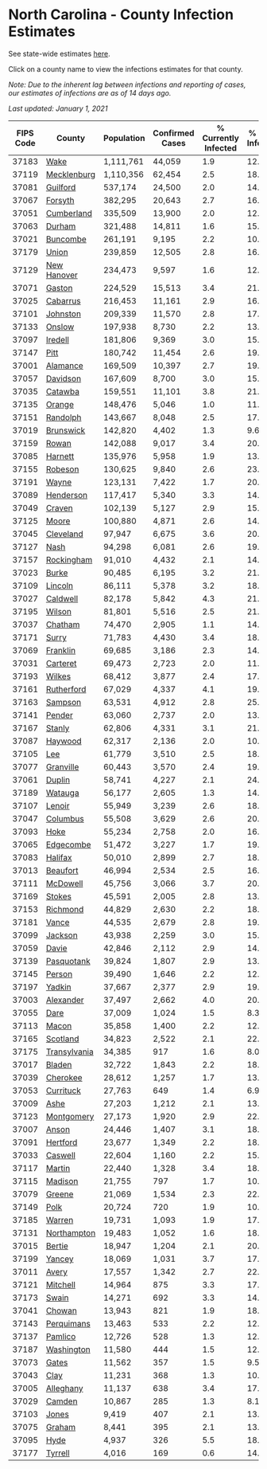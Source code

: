 # North Carolina - County Infection Estimates

See state-wide estimates [here](/infections/us-nc).

Click on a county name to view the infections estimates for that county.

*Note: Due to the inherent lag between infections and reporting of cases, our estimates of infections are as of 14 days ago.*

*Last updated: January 1, 2021*

|   FIPS Code |                       County |   Population |   Confirmed Cases |   % Currently Infected |   % Total Infected |
|-------------|------------------------------|--------------|-------------------|------------------------|--------------------|
|       37183 |                 [Wake](wake) |    1,111,761 |            44,059 |                    1.9 |               12.2 |
|       37119 |   [Mecklenburg](mecklenburg) |    1,110,356 |            62,454 |                    2.5 |               18.3 |
|       37081 |         [Guilford](guilford) |      537,174 |            24,500 |                    2.0 |               14.2 |
|       37067 |           [Forsyth](forsyth) |      382,295 |            20,643 |                    2.7 |               16.9 |
|       37051 |     [Cumberland](cumberland) |      335,509 |            13,900 |                    2.0 |               12.9 |
|       37063 |             [Durham](durham) |      321,488 |            14,811 |                    1.6 |               15.6 |
|       37021 |         [Buncombe](buncombe) |      261,191 |             9,195 |                    2.2 |               10.7 |
|       37179 |               [Union](union) |      239,859 |            12,505 |                    2.8 |               16.1 |
|       37129 |   [New Hanover](new-hanover) |      234,473 |             9,597 |                    1.6 |               12.8 |
|       37071 |             [Gaston](gaston) |      224,529 |            15,513 |                    3.4 |               21.0 |
|       37025 |         [Cabarrus](cabarrus) |      216,453 |            11,161 |                    2.9 |               16.1 |
|       37101 |         [Johnston](johnston) |      209,339 |            11,570 |                    2.8 |               17.3 |
|       37133 |             [Onslow](onslow) |      197,938 |             8,730 |                    2.2 |               13.1 |
|       37097 |           [Iredell](iredell) |      181,806 |             9,369 |                    3.0 |               15.9 |
|       37147 |                 [Pitt](pitt) |      180,742 |            11,454 |                    2.6 |               19.3 |
|       37001 |         [Alamance](alamance) |      169,509 |            10,397 |                    2.7 |               19.1 |
|       37057 |         [Davidson](davidson) |      167,609 |             8,700 |                    3.0 |               15.9 |
|       37035 |           [Catawba](catawba) |      159,551 |            11,101 |                    3.8 |               21.2 |
|       37135 |             [Orange](orange) |      148,476 |             5,046 |                    1.0 |               11.2 |
|       37151 |         [Randolph](randolph) |      143,667 |             8,048 |                    2.5 |               17.7 |
|       37019 |       [Brunswick](brunswick) |      142,820 |             4,402 |                    1.3 |                9.6 |
|       37159 |               [Rowan](rowan) |      142,088 |             9,017 |                    3.4 |               20.1 |
|       37085 |           [Harnett](harnett) |      135,976 |             5,958 |                    1.9 |               13.6 |
|       37155 |           [Robeson](robeson) |      130,625 |             9,840 |                    2.6 |               23.8 |
|       37191 |               [Wayne](wayne) |      123,131 |             7,422 |                    1.7 |               20.6 |
|       37089 |       [Henderson](henderson) |      117,417 |             5,340 |                    3.3 |               14.5 |
|       37049 |             [Craven](craven) |      102,139 |             5,127 |                    2.9 |               15.2 |
|       37125 |               [Moore](moore) |      100,880 |             4,871 |                    2.6 |               14.9 |
|       37045 |       [Cleveland](cleveland) |       97,947 |             6,675 |                    3.6 |               20.5 |
|       37127 |                 [Nash](nash) |       94,298 |             6,081 |                    2.6 |               19.9 |
|       37157 |     [Rockingham](rockingham) |       91,010 |             4,432 |                    2.1 |               14.7 |
|       37023 |               [Burke](burke) |       90,485 |             6,195 |                    3.2 |               21.7 |
|       37109 |           [Lincoln](lincoln) |       86,111 |             5,378 |                    3.2 |               18.8 |
|       37027 |         [Caldwell](caldwell) |       82,178 |             5,842 |                    4.3 |               21.6 |
|       37195 |             [Wilson](wilson) |       81,801 |             5,516 |                    2.5 |               21.5 |
|       37037 |           [Chatham](chatham) |       74,470 |             2,905 |                    1.1 |               14.0 |
|       37171 |               [Surry](surry) |       71,783 |             4,430 |                    3.4 |               18.8 |
|       37069 |         [Franklin](franklin) |       69,685 |             3,186 |                    2.3 |               14.1 |
|       37031 |         [Carteret](carteret) |       69,473 |             2,723 |                    2.0 |               11.8 |
|       37193 |             [Wilkes](wilkes) |       68,412 |             3,877 |                    2.4 |               17.9 |
|       37161 |     [Rutherford](rutherford) |       67,029 |             4,337 |                    4.1 |               19.7 |
|       37163 |           [Sampson](sampson) |       63,531 |             4,912 |                    2.8 |               25.1 |
|       37141 |             [Pender](pender) |       63,060 |             2,737 |                    2.0 |               13.4 |
|       37167 |             [Stanly](stanly) |       62,806 |             4,331 |                    3.1 |               21.3 |
|       37087 |           [Haywood](haywood) |       62,317 |             2,136 |                    2.0 |               10.1 |
|       37105 |                   [Lee](lee) |       61,779 |             3,510 |                    2.5 |               18.8 |
|       37077 |       [Granville](granville) |       60,443 |             3,570 |                    2.4 |               19.7 |
|       37061 |             [Duplin](duplin) |       58,741 |             4,227 |                    2.1 |               24.8 |
|       37189 |           [Watauga](watauga) |       56,177 |             2,605 |                    1.3 |               14.0 |
|       37107 |             [Lenoir](lenoir) |       55,949 |             3,239 |                    2.6 |               18.0 |
|       37047 |         [Columbus](columbus) |       55,508 |             3,629 |                    2.6 |               20.7 |
|       37093 |                 [Hoke](hoke) |       55,234 |             2,758 |                    2.0 |               16.0 |
|       37065 |       [Edgecombe](edgecombe) |       51,472 |             3,227 |                    1.7 |               19.8 |
|       37083 |           [Halifax](halifax) |       50,010 |             2,899 |                    2.7 |               18.0 |
|       37013 |         [Beaufort](beaufort) |       46,994 |             2,534 |                    2.5 |               16.0 |
|       37111 |         [McDowell](mcdowell) |       45,756 |             3,066 |                    3.7 |               20.6 |
|       37169 |             [Stokes](stokes) |       45,591 |             2,005 |                    2.8 |               13.1 |
|       37153 |         [Richmond](richmond) |       44,829 |             2,630 |                    2.2 |               18.4 |
|       37181 |               [Vance](vance) |       44,535 |             2,679 |                    2.8 |               19.4 |
|       37099 |           [Jackson](jackson) |       43,938 |             2,259 |                    3.0 |               15.7 |
|       37059 |               [Davie](davie) |       42,846 |             2,112 |                    2.9 |               14.9 |
|       37139 |     [Pasquotank](pasquotank) |       39,824 |             1,807 |                    2.9 |               13.9 |
|       37145 |             [Person](person) |       39,490 |             1,646 |                    2.2 |               12.3 |
|       37197 |             [Yadkin](yadkin) |       37,667 |             2,377 |                    2.9 |               19.7 |
|       37003 |       [Alexander](alexander) |       37,497 |             2,662 |                    4.0 |               20.8 |
|       37055 |                 [Dare](dare) |       37,009 |             1,024 |                    1.5 |                8.3 |
|       37113 |               [Macon](macon) |       35,858 |             1,400 |                    2.2 |               12.3 |
|       37165 |         [Scotland](scotland) |       34,823 |             2,522 |                    2.1 |               22.4 |
|       37175 | [Transylvania](transylvania) |       34,385 |               917 |                    1.6 |                8.0 |
|       37017 |             [Bladen](bladen) |       32,722 |             1,843 |                    2.2 |               18.0 |
|       37039 |         [Cherokee](cherokee) |       28,612 |             1,257 |                    1.7 |               13.8 |
|       37053 |       [Currituck](currituck) |       27,763 |               649 |                    1.4 |                6.9 |
|       37009 |                 [Ashe](ashe) |       27,203 |             1,212 |                    2.1 |               13.4 |
|       37123 |     [Montgomery](montgomery) |       27,173 |             1,920 |                    2.9 |               22.9 |
|       37007 |               [Anson](anson) |       24,446 |             1,407 |                    3.1 |               18.2 |
|       37091 |         [Hertford](hertford) |       23,677 |             1,349 |                    2.2 |               18.2 |
|       37033 |           [Caswell](caswell) |       22,604 |             1,160 |                    2.2 |               15.9 |
|       37117 |             [Martin](martin) |       22,440 |             1,328 |                    3.4 |               18.1 |
|       37115 |           [Madison](madison) |       21,755 |               797 |                    1.7 |               10.8 |
|       37079 |             [Greene](greene) |       21,069 |             1,534 |                    2.3 |               22.9 |
|       37149 |                 [Polk](polk) |       20,724 |               720 |                    1.9 |               10.9 |
|       37185 |             [Warren](warren) |       19,731 |             1,093 |                    1.9 |               17.4 |
|       37131 |   [Northampton](northampton) |       19,483 |             1,052 |                    1.6 |               18.2 |
|       37015 |             [Bertie](bertie) |       18,947 |             1,204 |                    2.1 |               20.5 |
|       37199 |             [Yancey](yancey) |       18,069 |             1,031 |                    3.7 |               17.5 |
|       37011 |               [Avery](avery) |       17,557 |             1,342 |                    2.7 |               22.9 |
|       37121 |         [Mitchell](mitchell) |       14,964 |               875 |                    3.3 |               17.6 |
|       37173 |               [Swain](swain) |       14,271 |               692 |                    3.3 |               14.2 |
|       37041 |             [Chowan](chowan) |       13,943 |               821 |                    1.9 |               18.1 |
|       37143 |     [Perquimans](perquimans) |       13,463 |               533 |                    2.2 |               12.0 |
|       37137 |           [Pamlico](pamlico) |       12,726 |               528 |                    1.3 |               12.9 |
|       37187 |     [Washington](washington) |       11,580 |               444 |                    1.5 |               12.3 |
|       37073 |               [Gates](gates) |       11,562 |               357 |                    1.5 |                9.5 |
|       37043 |                 [Clay](clay) |       11,231 |               368 |                    1.3 |               10.2 |
|       37005 |       [Alleghany](alleghany) |       11,137 |               638 |                    3.4 |               17.4 |
|       37029 |             [Camden](camden) |       10,867 |               285 |                    1.3 |                8.1 |
|       37103 |               [Jones](jones) |        9,419 |               407 |                    2.1 |               13.5 |
|       37075 |             [Graham](graham) |        8,441 |               395 |                    2.1 |               13.5 |
|       37095 |                 [Hyde](hyde) |        4,937 |               326 |                    5.5 |               18.9 |
|       37177 |           [Tyrrell](tyrrell) |        4,016 |               169 |                    0.6 |               14.3 |